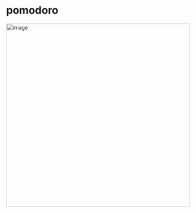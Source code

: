 # pomodoro

<img width="494" alt="image" src="https://github.com/chenphopp/pomodoro/assets/82653803/e0e1d04b-4116-4bf3-ae00-1846dbe0d37a">
